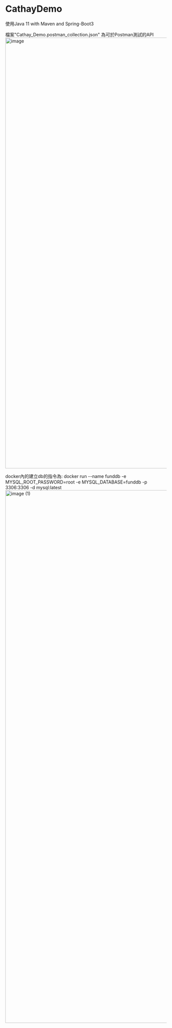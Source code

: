 # CathayDemo

使用Java 11 with Maven and Spring-Boot3

檔案"Cathay_Demo.postman_collection.json" 為可於Postman測試的API
<img width="1347" alt="image" src="https://github.com/user-attachments/assets/0aede2ff-5180-4bc9-9aeb-b4d56ec3f8d9">

docker內的建立db的指令為: docker run --name funddb -e MYSQL_ROOT_PASSWORD=root -e MYSQL_DATABASE=funddb -p 3306:3306 -d mysql:latest
<img width="1666" alt="image (1)" src="https://github.com/user-attachments/assets/b44eb1c0-2fd2-4633-ae09-7abb7fb67089">
